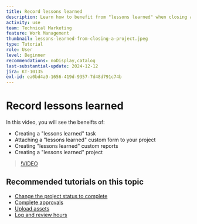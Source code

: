 ```yaml
---
title: Record lessons learned
description: Learn how to benefit from "lessons learned" when closing a project.
activity: use
team: Technical Marketing
feature: Work Management
thumbnail: lessons-learned-from-closing-a-project.jpeg
type: Tutorial
role: User
level: Beginner
recommendations: noDisplay,catalog
last-substantial-update: 2024-12-12
jira: KT-10135
exl-id: ea0bd4a9-1656-419d-9357-7d48d791c74b
---
```

# Record lessons learned

In this video, you will see the beneifts of:

* Creating a "lessons learned" task
* Attaching a "lessons learned" custom form to your project
* Creating "lessons learned" custom reports
* Creating a "lessons learned" project

>[!VIDEO](https://video.tv.adobe.com/v/3441012/?quality=12&learn=on)

## Recommended tutorials on this topic

* [Change the project status to complete](/help/manage-work/projects/change-the-project-status.md)
* [Complete approvals](/help/manage-work/close-a-project/complete-approvals.md)
* [Upload assets](/help/manage-work/close-a-project/upload-assets.md)
* [Log and review hours](/help/manage-work/close-a-project/log-and-review-hours.md)
